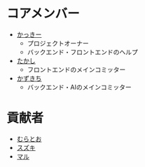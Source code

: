 # コアメンバー
- [かっきー](https://github.com/NNN-kakimoto)
  - プロジェクトオーナー
  - バックエンド・フロントエンドのヘルプ
- [たかし](https://github.com/takashi0602)
  - フロントエンドのメインコミッター
- [かずきち](https://github.com/tyokinuhata)
  - バックエンド・AIのメインコミッター

# 貢献者
- [むらとお](https://github.com/murakami1618)
- [スズキ](https://github.com/suzuking1125)
- [マル](https://github.com/b7026)